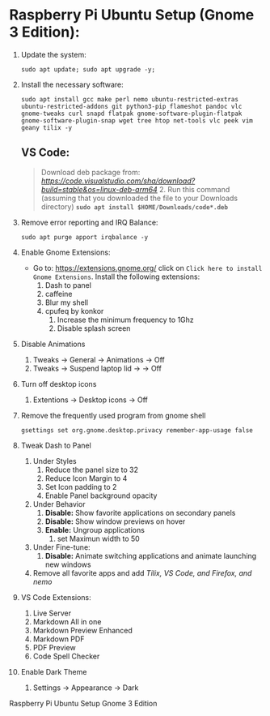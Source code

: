 # Raspberry Pi Ubuntu Setup **(Gnome 3 Edition)**:

1. Update the system: 

    `sudo apt update; sudo apt upgrade -y;`

2. Install the necessary software:

    `sudo apt install gcc make perl nemo ubuntu-restricted-extras ubuntu-restricted-addons git python3-pip flameshot pandoc vlc gnome-tweaks curl snapd flatpak gnome-software-plugin-flatpak gnome-software-plugin-snap wget tree htop net-tools vlc peek vim geany tilix -y`

    ## VS Code:
    >Download deb package from: *https://code.visualstudio.com/sha/download?build=stable&os=linux-deb-arm64*
    >2. Run this command (assuming that you downloaded the file to your Downloads directory) 
    >**`sudo apt install $HOME/Downloads/code*.deb`**

3. Remove error reporting and IRQ Balance:

    `sudo apt purge apport irqbalance -y`

4. Enable Gnome Extensions:
   * Go to: https://extensions.gnome.org/ click on `Click here to install Gnome Extensions`. Install the following extensions:
     1. Dash to panel 
     2. caffeine
     3. Blur my shell
     4. cpufeq by konkor
        1. Increase the minimum frequency to 1Ghz
        2. Disable splash screen

5. Disable Animations
   1. Tweaks -> General -> Animations -> Off
   2. Tweaks -> Suspend laptop lid -> -> Off

6. Turn off desktop icons
   1. Extentions -> Desktop icons -> Off

7. Remove the frequently used program from gnome shell
   
   `gsettings set org.gnome.desktop.privacy remember-app-usage false`

8. Tweak Dash to Panel
   1. Under Styles
      1. Reduce the panel size to 32
      2. Reduce Icon Margin to 4
      3. Set Icon padding to 2
      4. Enable Panel background opacity
   2. Under Behavior
      1. **Disable:** Show favorite applications on secondary panels
      2. **Disable:** Show window previews on hover
      3. **Enable:** Ungroup applications
         1. set Maximun width to 50
   3. Under Fine-tune:
      1. **Disable:** Animate switching applications and animate launching new windows
   4. Remove all favorite apps and add *Tilix, VS Code, and Firefox, and nemo*
   
9. VS Code Extensions:
   1.  Live Server
   2.  Markdown All in one
   3.  Markdown Preview Enhanced
   4.  Markdown PDF
   5.  PDF Preview
   6.  Code Spell Checker

10. Enable Dark Theme
    1.  Settings -> Appearance -> Dark 

Raspberry Pi Ubuntu Setup Gnome 3 Edition

